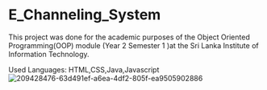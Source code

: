 # E_Channeling_System

This project was done for the academic purposes of the Object Oriented Programming(OOP) module (Year 2 Semester 1 )at the Sri Lanka Institute of Information Technology.

Used Languages: HTML,CSS,Java,Javascript
![209428476-63d491ef-a6ea-4df2-805f-ea9505902886](https://github.com/IT21064418/E_Channeling_System/assets/87406509/a350502a-007d-40fb-a6fb-29cd6d64bec8)
